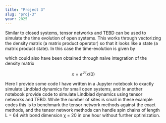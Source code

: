 ```yaml
---
title: "Project 3"
slug: "proj-3"
year: 2025
---
```


Similar to closed systems, tensor networks and TEBD can be used to simulate the time evolution of open systems. This works through vectorizing the density matrix (a matrix product operator) so that it looks like a state (a matrix product state). In this case the time-evolution is given by

which could also have been obtained through naive integration of the density matrix

$$ x = e^{\mathcal{L} t} x(0) $$

Here I provide some code I have written in a Jupyter notebook to exactly simulate Lindblad dynamics for small open systems, and in another notebook provide code to simulate Lindblad dynamics using tensor networks and TEBD. While the number of sites is small in these example codes this is to benchmark the tensor network methods against the exact methods, and the tensor network methods can handle spin chains of length L = 64 with bond dimension χ = 20 in one hour without further optimization.
